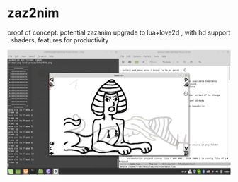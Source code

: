# zaz2nim
proof of concept: potential zazanim upgrade to lua+love2d , with hd support , shaders, features for productivity

![sphinx](zaz2nimcover.png "sphinx")
